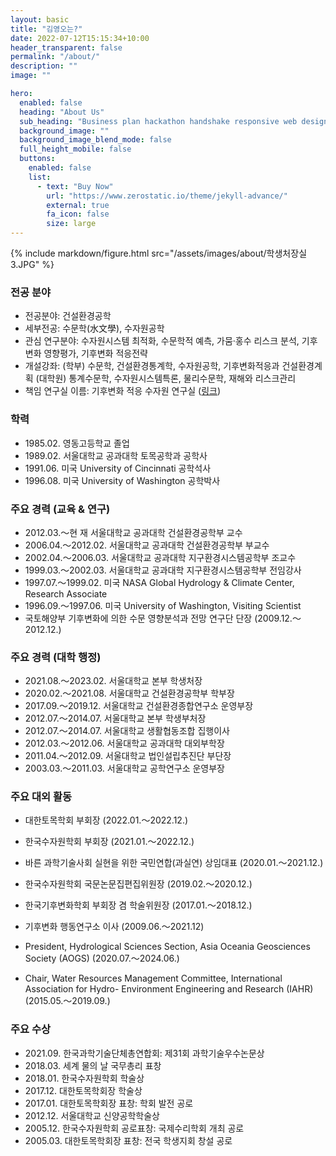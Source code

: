 ```yaml
---
layout: basic
title: "김영오는?"
date: 2022-07-12T15:15:34+10:00
header_transparent: false
permalink: "/about/"
description: ""
image: ""

hero:
  enabled: false
  heading: "About Us"
  sub_heading: "Business plan hackathon handshake responsive web design."
  background_image: ""
  background_image_blend_mode: false
  full_height_mobile: false
  buttons:
    enabled: false
    list:
      - text: "Buy Now"
        url: "https://www.zerostatic.io/theme/jekyll-advance/"
        external: true
        fa_icon: false
        size: large
---
```


{% include markdown/figure.html src="/assets/images/about/학생처장실3.JPG" %}

### 전공 분야
- 전공분야: 건설환경공학
- 세부전공: 수문학(水文學), 수자원공학
- 관심 연구분야: 수자원시스템 최적화, 수문학적 예측, 가뭄·홍수 리스크 분석, 기후변화 영향평가, 기후변화 적응전략
- 개설강좌: (학부) 수문학, 건설환경통계학, 수자원공학, 기후변화적응과 건설환경계획
	   (대학원) 통계수문학, 수자원시스템특론, 물리수문학, 재해와 리스크관리
- 책임 연구실 이름: 기후변화 적응 수자원 연구실 ([링크](https://ccawr.snu.ac.kr/sub1_1.php))

### 학력
- 1985.02. 영동고등학교 졸업
- 1989.02. 서울대학교 공과대학 토목공학과 공학사
- 1991.06. 미국 University of Cincinnati 공학석사
- 1996.08. 미국 University of Washington 공학박사

### 주요 경력 (교육 & 연구)
- 2012.03.～현 재 서울대학교 공과대학 건설환경공학부 교수
- 2006.04.～2012.02. 서울대학교 공과대학 건설환경공학부 부교수
- 2002.04.～2006.03. 서울대학교 공과대학 지구환경시스템공학부 조교수
- 1999.03.～2002.03. 서울대학교 공과대학 지구환경시스템공학부 전임강사
- 1997.07.～1999.02. 미국 NASA Global Hydrology & Climate Center, Research Associate
- 1996.09.～1997.06. 미국 University of Washington, Visiting Scientist
- 국토해양부 기후변화에 의한 수문 영향분석과 전망 연구단 단장 (2009.12.～2012.12.)

### 주요 경력 (대학 행정)
- 2021.08.～2023.02. 서울대학교 본부 학생처장
- 2020.02.～2021.08. 서울대학교 건설환경공학부 학부장
- 2017.09.～2019.12. 서울대학교 건설환경종합연구소 운영부장
- 2012.07.～2014.07. 서울대학교 본부 학생부처장
- 2012.07.～2014.07. 서울대학교 생활협동조합 집행이사
- 2012.03.～2012.06. 서울대학교 공과대학 대외부학장
- 2011.04.～2012.09. 서울대학교 법인설립추진단 부단장
- 2003.03.～2011.03. 서울대학교 공학연구소 운영부장

### 주요 대외 활동
- 대한토목학회 부회장 (2022.01.～2022.12.)
- 한국수자원학회 부회장 (2021.01.～2022.12.)
- 바른 과학기술사회 실현을 위한 국민연합(과실연) 상임대표 (2020.01.～2021.12.)
- 한국수자원학회 국문논문집편집위원장 (2019.02.～2020.12.)
- 한국기후변화학회 부회장 겸 학술위원장 (2017.01.～2018.12.)
- 기후변화 행동연구소 이사 (2009.06.～2021.12)

- President, Hydrological Sciences Section, Asia Oceania Geosciences Society (AOGS)
(2020.07.～2024.06.)
- Chair, Water Resources Management Committee, International Association for Hydro- Environment Engineering and Research (IAHR) (2015.05.～2019.09.)

### 주요 수상
- 2021.09. 한국과학기술단체총연합회: 제31회 과학기술우수논문상
- 2018.03. 세계 물의 날 국무총리 표창
- 2018.01. 한국수자원학회 학술상
- 2017.12. 대한토목학회장 학술상
- 2017.01. 대한토목학회장 표창: 학회 발전 공로
- 2012.12. 서울대학교 신양공학학술상
- 2005.12. 한국수자원학회 공로표창: 국제수리학회 개최 공로
- 2005.03. 대한토목학회장 표창: 전국 학생지회 창설 공로
 
